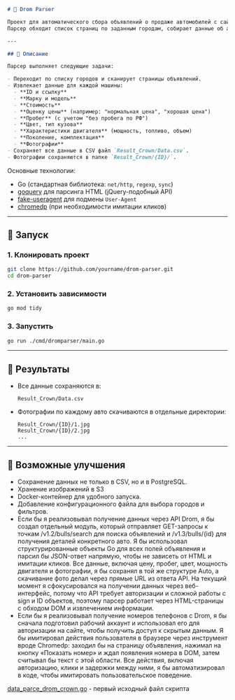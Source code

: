 ```markdown
# 🚗 Drom Parser

Проект для автоматического сбора объявлений о продаже автомобилей с сайта [drom.ru](https://drom.ru).  
Парсер обходит список страниц по заданным городам, собирает данные об автомобилях и сохраняет их в CSV, а также загружает фотографии.

---

## 📖 Описание

Парсер выполняет следующие задачи:

- Переходит по списку городов и сканирует страницы объявлений.
- Извлекает данные для каждой машины:
  - **ID и ссылку**
  - **Марку и модель**
  - **Стоимость**
  - **Оценку цены** (например: "нормальная цена", "хорошая цена")
  - **Пробег** (с учетом "без пробега по РФ")
  - **Цвет, тип кузова**
  - **Характеристики двигателя** (мощность, топливо, объем)
  - **Поколение, комплектация**
  - **Фотографии**
- Сохраняет все данные в CSV файл `Result_Crown/Data.csv`.
- Фотографии сохраняются в папке `Result_Crown/{ID}/`.

````

Основные технологии:
- Go (стандартная библиотека: `net/http`, `regexp`, `sync`)
- [goquery](https://github.com/PuerkitoBio/goquery) для парсинга HTML (jQuery-подобный API)
- [fake-useragent](https://github.com/EDDYCJY/fake-useragent) для подмены `User-Agent`
- [chromedp](https://github.com/chromedp/chromedp) (при необходимости имитации кликов)

---

## 🚀 Запуск

### 1. Клонировать проект
```bash
git clone https://github.com/yourname/drom-parser.git
cd drom-parser
````

### 2. Установить зависимости

```bash
go mod tidy
```

### 3. Запустить

```bash
go run ./cmd/dromparser/main.go
```

---

## 📂 Результаты

* Все данные сохраняются в:

  ```
  Result_Crown/Data.csv
  ```

* Фотографии по каждому авто скачиваются в отдельные директории:

  ```
  Result_Crown/{ID}/1.jpg
  Result_Crown/{ID}/2.jpg
  ...
  ```

---

## 🔮 Возможные улучшения

* Сохранение данных не только в CSV, но и в PostgreSQL.
* Хранение изображений в S3
* Docker-контейнер для удобного запуска.
* Добавление конфигурационного файла для выбора городов и фильтров.
* Если бы я реализовывал получение данных через API Drom, я бы создал отдельный модуль, который отправляет GET-запросы к точкам /v1.2/bulls/search для поиска объявлений и /v1.3/bulls/{id} для получения деталей конкретного авто. Я бы использовал структурированные объекты Go для всех полей объявления и парсил бы JSON-ответ напрямую, чтобы не зависеть от HTML и имитации кликов. Все данные, включая цену, пробег, цвет, мощность двигателя и фотографии, я бы сохранял в той же структуре Auto, а скачивание фото делал через прямые URL из ответа API. На текущий момент я сфокусировался на получении данных через веб-интерфейс, потому что API требует авторизации и сложной работы с sign и ID объектов, поэтому парсер работает через HTML-страницы с обходом DOM и извлечением информации.
* Если бы я реализовывал получение номеров телефонов с Drom, я бы сначала подготовил рабочий аккаунт и использовал его для авторизации на сайте, чтобы получить доступ к скрытым данным. Я бы имитировал действия пользователя в браузере через инструмент вроде Chromedp: заходил бы на страницу объявления, нажимал на кнопку «Показать номер» и ждал появления номера в DOM, затем считывал бы текст с этой области. Все действия, включая авторизацию, клики и задержки между ними, я бы автоматизировал в коде, чтобы имитировать пользовательское поведение.

[data_parce_drom_crown.go](data_parce_drom_crown.go) - первый исходный файл скрипта
